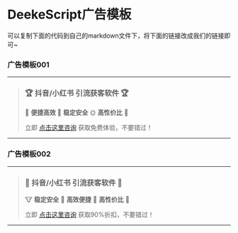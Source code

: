 # DeekeScript广告模板
可以复制下面的代码到自己的markdown文件下，将下面的链接改成我们的链接即可~

### 广告模板001
---
> ### 🏆 **抖音/小红书 引流获客软件** 🏆
> 
> 🍦 **便捷高效** 🐇 **稳定安全** 🌞 **高性价比** 🍭
> 
> 立即 <a href="#" target="_blank">点击这里咨询</a> 获取免费体验，不要错过！
> 
---

### 广告模板002
---
> ### 🚩 **抖音/小红书 引流获客软件** 🚩
> 
> 🐮 **稳定安全** 🦌 **高效便捷** 🐯 **高性价比** 🦋
> 
> 立即 <a href="#" target="_blank">点击这里咨询</a> 获取90%折扣，不要错过！
> 
---
